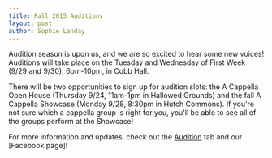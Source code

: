 ```yaml
---
title: Fall 2015 Auditions
layout: post
author: Sophie Landay
---
```


Audition season is upon us, and we are so excited to hear some new voices! Auditions will take place on the Tuesday and Wednesday of First Week (9/29 and 9/30), 6pm-10pm, in Cobb Hall.

There will be two opportunities to sign up for audition slots: the A Cappella Open House (Thursday 9/24, 11am-1pm in Hallowed Grounds) and the fall A Cappella Showcase (Monday 9/28, 8:30pm in Hutch Commons). If you're not sure which a cappella group is right for you, you'll be able to see all of the groups perform at the Showcase!

For more information and updates, check out the [Audition](/audition) tab and our [Facebook page]!